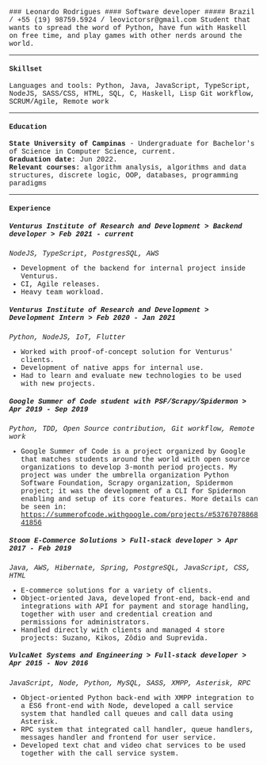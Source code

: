 <span style="font-family:Liberation Mono;">
### Leonardo Rodrigues  
#### Software developer
##### Brazil / +55 (19) 98759.5924 / leovictorsr@gmail.com  
Student that wants to spread the word of Python, have fun with Haskell on free time, and play games with other nerds around the world.

----
#### Skillset
Languages and tools: Python, Java, JavaScript, TypeScript, NodeJS, SASS/CSS, HTML, SQL, C, Haskell, Lisp
Git workflow, SCRUM/Agile, Remote work

----
#### Education
**State University of Campinas** - Undergraduate for Bachelor's of Science in Computer Science, current.  
**Graduation date:** Jun 2022.  
**Relevant courses:** algorithm analysis, algorithms and data structures, discrete logic, OOP, databases, programming paradigms

----
#### Experience
  
##### Venturus Institute of Research and Development > Backend developer > Feb 2021 - current
*NodeJS, TypeScript, PostgresSQL, AWS*
- Development of the backend for internal project inside Venturus.
- CI, Agile releases.
- Heavy team workload.

##### Venturus Institute of Research and Development > Development Intern > Feb 2020 - Jan 2021
*Python, NodeJS, IoT, Flutter*
- Worked with proof-of-concept solution for Venturus' clients.
- Development of native apps for internal use.
- Had to learn and evaluate new technologies to be used with new projects.

##### Google Summer of Code student with PSF/Scrapy/Spidermon > Apr 2019 - Sep 2019
*Python, TDD, Open Source contribution, Git workflow, Remote work*
- Google Summer of Code is a project organized by Google that matches students around
the world with open source organizations to develop 3-month period projects.
My project was under the umbrella organization Python Software Foundation, Scrapy
organization, Spidermon project; it was the development of a CLI for Spidermon enabling
and setup of its core features. More details can be seen in:
https://summerofcode.withgoogle.com/projects/#5376707886841856

##### Stoom E-Commerce Solutions > Full-stack developer > Apr 2017 - Feb 2019
*Java, AWS, Hibernate, Spring, PostgreSQL, JavaScript, CSS, HTML*
- E-commerce solutions for a variety of clients.
- Object-oriented Java, developed front-end, back-end and integrations with API for payment and storage handling, together with user and credential creation and permissions for administrators.
- Handled directly with clients and managed 4 store projects: Suzano, Kikos, Zôdio and Suprevida.

##### VulcaNet Systems and Engineering > Full-stack developer > Apr 2015 - Nov 2016
*JavaScript, Node, Python, MySQL, SASS, XMPP, Asterisk, RPC*
- Object-oriented Python back-end with XMPP integration to a ES6 front-end with Node, developed a call service system that handled call queues and call data using Asterisk.
- RPC system that integrated call handler, queue handlers, messages handler and frontend for user service.
- Developed text chat and video chat services to be used together with the call service system.
</span>
